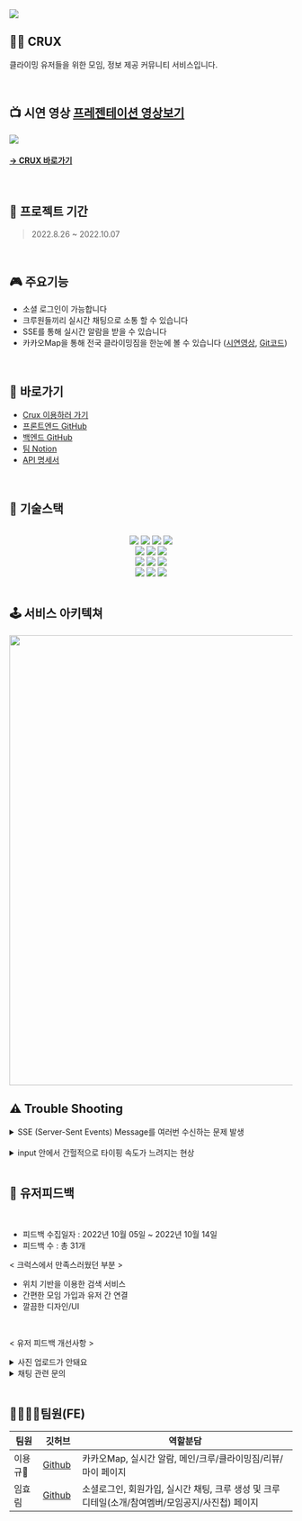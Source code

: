 <img src="https://user-images.githubusercontent.com/88928469/201078490-fed7cb7b-af3f-4c84-a63b-893490a4a38e.png">

</br>

##   🧗‍♂️ CRUX

클라이밍 유저들을 위한 모임, 정보 제공 커뮤니티 서비스입니다.

<br>




## 📺 시연 영상 [프레젠테이션 영상보기](https://www.youtube.com/watch?v=DWAgb-X79Ok&t=16s)

<img src="https://user-images.githubusercontent.com/88928469/201088609-d9e8bafb-cb82-4c3d-aa5a-ec770e7fecb6.gif">

#### [ -> CRUX 바로가기](https://youmadeit.shop/)

<br />

## 📅 프로젝트 기간

> 2022.8.26 ~ 2022.10.07

<br />


## 🎮 주요기능

- 소셜 로그인이 가능합니다
- 크루원들끼리 실시간 채팅으로 소통 할 수 있습니다
- SSE를 통해 실시간 알람을 받을 수 있습니다
- 카카오Map을 통해 전국 클라이밍짐을 한눈에 볼 수 있습니다 ([시연영상](https://www.youtube.com/watch?v=UJhx60YTabw), 
[Git코드](https://github.com/Crux-TeamProject/FE/blob/master/src/Pages/GymPage/Gym.jsx))

<br />

## 🔗 바로가기
- [Crux 이용하러 가기](https://youmadeit.shop/)
- [프론트엔드 GitHub](https://github.com/Crux-TeamProject/FE)
- [백엔드 GitHub](https://github.com/Crux-TeamProject/BE)
- [팀 Notion](https://www.notion.so/6-b8b446f2809c49148f9be2cd678fe538)
- [API 명세서](https://www.notion.so/API-e5a62aa1845b47a5bc8c8dd10dbc22ac)

<br />

## 🔧 기술스택
 <br>
<div align=center>

  <img src="https://img.shields.io/badge/React-60d3f3?style=for-the-badge&logo=react&logoColor=black">
 <img src="https://img.shields.io/badge/styledcomponents-DB7093?style=for-the-badge&logo=styled-components&logoColor=white">
  <img src="https://img.shields.io/badge/ReduxToolkit-764ABC?style=for-the-badge&logo=Redux&logoColor=white"> 
  <img src="https://img.shields.io/badge/Axios-5B0BB5?style=for-the-badge&logo=Axios&logoColor=white">
  
  <br>

  
<img src="https://img.shields.io/badge/SockJs-02B78F?style=for-the-badge&logo=SockJs&logoColor=white">
<img src="https://img.shields.io/badge/Stomp-4A86CF?style=for-the-badge&logo=Stomp&logoColor=white">
   <img src="https://img.shields.io/badge/sse-010101?style=for-the-badge&logo=stomp&logoColor=white">
  <br>

 
  <img src="https://img.shields.io/badge/AWS%20S3-232F3E?style=for-the-badge&logo=AmazonAWS&logoColor=FF9A00"/>
  <img src="https://img.shields.io/badge/AWS%20CloudFront-232F3E?style=for-the-badge&logo=AmazonAWS&logoColor=FF9A00"/>
  <img src="https://img.shields.io/badge/AWS%20Route%2053-232F3E?style=for-the-badge&logo=AmazonAWS&logoColor=FF9A00"/>
 
  <br>
  <img src="https://img.shields.io/badge/Visual%20Studio%20Code-0078d7.svg?style=for-the-badge&logo=visual-studio-code&logoColor=white">
  <img src="https://img.shields.io/badge/git-%23F05033.svg?style=for-the-badge&logo=git&logoColor=white">
  <img src="https://img.shields.io/badge/github-%23121011.svg?style=for-the-badge&logo=github&logoColor=white">
</div>
  
<br />

## 🕹 서비스 아키텍쳐  
<img src="https://user-images.githubusercontent.com/109011766/194456262-69a3f74a-4772-4bf7-9e4f-1b667bae8567.png" width="800px"/>

<br />

## ⚠️ Trouble Shooting

<details>
<summary>SSE (Server-Sent Events) Message를 여러번 수신하는 문제 발생</summary>

* 해결 </br>
SSE 연결 시 특정 상황마다(랜더링을 순간적으로 자주 발생시키는 경우) 중첩 연결되어 response를 여러번 수신한다고 판단 </br>
useEffect 의 clean up 함수를 사용하여 component unmount시에 연결을 끊어 중첩 연결 방지하여 문제 해결 </br>

<img src="https://user-images.githubusercontent.com/109011766/194454090-9d2d6a40-70d9-4893-ad15-38ab547941b2.JPG"/>

</details>

</br>

<details>
<summary>input 안에서 간헐적으로 타이핑 속도가 느려지는 현상 </summary>
* 해결 </br>
ref기반의 react-hook-from 라이브러리를 사용하여 사용자가 트리거시까지 리렌더링을 일으키지 않도록 하여 해결. </br>
<img src="https://user-images.githubusercontent.com/109011766/194454141-5d2af974-0fec-4e62-89b7-bcaa0c183387.JPG"/>
</br>
</details>

</br>


## 🙆‍ 유저피드백

<br>

* 피드백 수집일자 : 2022년 10월 05일 ~ 2022년 10월 14일
* 피드백 수 : 총 31개

< 크럭스에서 만족스러웠던 부분 >
* 위치 기반을 이용한 검색 서비스
* 간편한 모임 가입과 유저 간 연결
* 깔끔한 디자인/UI

<br />

< 유저 피드백 개선사항 >

<details>
<summary>사진 업로드가 안돼요</summary>

</br>

 - Firebase로 업로드 되는 시간 사이에 사진을 등록하여 사진 업로드가 안되는 문제로 사진이 업로드되는 동안 loading spiner처리
 
   <img src="https://user-images.githubusercontent.com/88928469/201101894-274d44cc-9f40-41f4-87ea-d2c29367efe0.png" width="250px">
</details>

<details>
<summary>채팅 관련 문의</summary>

</br>

 > 채팅은 어떻게 할 수 있나요? </br>
 - 처음 가입한 사용자의 경우 가입한 크루가 없어 채팅기능의 인식 저하, 안내 문구를 추가하여 크루 가입 장려 
 ![image](https://user-images.githubusercontent.com/88928469/201099305-3378c11a-70c3-476d-86d9-1326c6b352f9.png)
 > 제 채팅과 상대 채팅이 구분이 잘 안가요!
 - 본인 채팅 아래와 같이 구분하여 해결
 ![image](https://user-images.githubusercontent.com/88928469/201099737-8e9d35cc-7b62-4fcf-ac16-0a4dee65bc42.png)
</details>

<br />

##  💁‍♀️🙋‍♂️팀원(FE)

|팀원 |깃허브|역할분담|
|---|---|---|
|이용규🔰|[Github](https://github.com/chipmunkcol)&nbsp;| 카카오Map, 실시간 알람, 메인/크루/클라이밍짐/리뷰/마이 페이지  |
|임효림|[Github](https://github.com/hyolimlim)|소셜로그인, 회원가입, 실시간 채팅, 크루 생성 및 크루 디테일(소개/참여멤버/모임공지/사진첩) 페이지|

<br>
<br>
